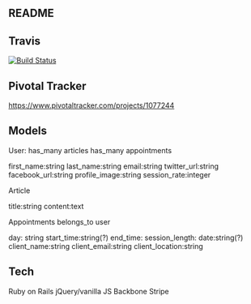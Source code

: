 ## README

## Travis

[![Build Status](https://travis-ci.org/CH-JesseMa/folio_app.svg?branch=master)](https://travis-ci.org/CH-JesseMa/folio_app)

## Pivotal Tracker

https://www.pivotaltracker.com/projects/1077244

## Models

User:
  has_many articles
  has_many appointments

  first_name:string
  last_name:string
  email:string
  twitter_url:string
  facebook_url:string
  profile_image:string
  session_rate:integer

Article

  title:string
  content:text

Appointments
  belongs_to user

  day: string
  start_time:string(?)
  end_time:
  session_length:
  date:string(?)
  client_name:string
  client_email:string
  client_location:string

## Tech
Ruby on Rails
jQuery/vanilla JS
Backbone
Stripe
